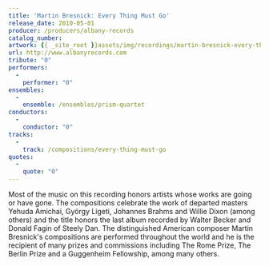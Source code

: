 ```yaml
---
title: 'Martin Bresnick: Every Thing Must Go'
release_date: 2010-05-01
producer: /producers/albany-records
catalog_number: 
artwork: {{ _site_root }}assets/img/recordings/martin-bresnick-every-thing-must-go.jpg
url: http://www.albanyrecords.com
tribute: "0"
performers: 
  -
    performer: "0"
ensembles: 
  -
    ensemble: /ensembles/prism-quartet
conductors: 
  -
    conductor: "0"
tracks: 
  -
    track: /compositions/every-thing-must-go
quotes: 
  -
    quote: "0"
---
```

Most of the music on this recording honors artists whose works are going or have gone.  The compositions celebrate the work of departed masters Yehuda Amichai, Gy&#246;rgy Ligeti, Johannes Brahms and Willie Dixon (among others) and the title honors the last album recorded by Walter Becker and Donald Fagin of Steely Dan. The distinguished American composer Martin Bresnick's compositions are performed throughout the world and he is the recipient of many prizes and commissions including The Rome Prize, The Berlin Prize and a Guggenheim Fellowship, among many others. 
